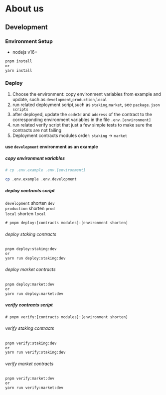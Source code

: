 # About us

## Development

### Environment Setup

- nodejs v16+  

```sh
pnpm install
or 
yarn install
```

### Deploy 

1. Choose the environment: copy environment variables from example and update, such as `development`,`production`,`local`  
2. run related deployment script,such as `staking`,`market`, see `package.json scripts`  
3. after deployed, update the `codeId` and `address` of the contract to the corresponding environment variables in the file `.env.[environment]`  
4. run related verify script that just a few simple tests to make sure the contracts are not failing  
5. Deployment contracts modules order: `staking` -> `market`  

#### use `development` environment as an example

##### copy environment variables

```sh
# cp .env.example .env.[environment]

cp .env.example .env.development
```

##### deploy contracts script

`development` shorten `dev`  
`production` shorten `prod`  
`local`  shorten `local`

```txt
# pnpm deploy:[contracts modules]:[environment shorten]
```

###### deploy staking contracts

```sh
pnpm deploy:staking:dev
or 
yarn run deploy:staking:dev
```

###### deploy market contracts

```sh
pnpm deploy:market:dev
or 
yarn run deploy:market:dev
```

##### verify contracts script

```txt
# pnpm verify:[contracts modules]:[environment shorten]
```

###### verify staking contracts

```sh
pnpm verify:staking:dev
or 
yarn run verify:staking:dev
```

###### verify market contracts

```sh
pnpm verify:market:dev
or 
yarn run verify:market:dev
```
 